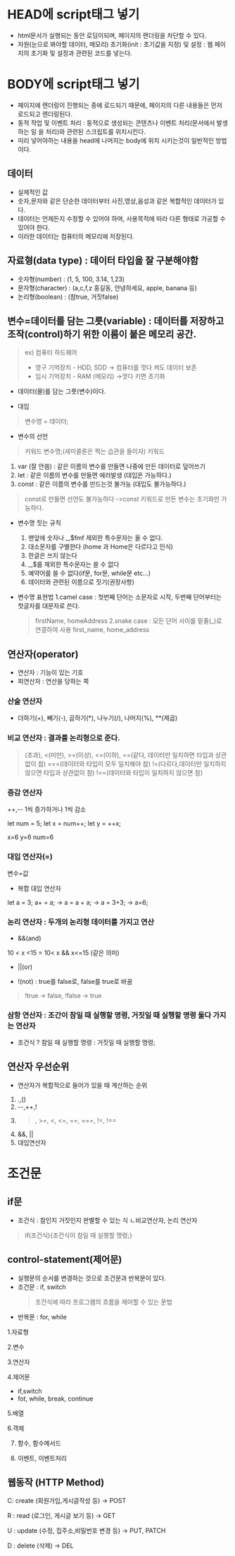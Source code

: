 # HEAD에 script태그 넣기
- html문서가 실행되는 동안 로딩이되며, 페이지의 랜더링을 차단할 수 있다.
- 자원(눈으로 봐야할 데이터, 메모리) 초기화(init : 초기값을 지정) 및 설정 : 웹 페이지의 초기화 및 설정과 관련된 코드를 넣는다.

# BODY에 script태그 넣기
- 페이지에 렌더링이 진행되는 중에 로드되기 때문에, 페이지의 다른 내용들은 먼저 로드되고 렌더링된다.
- 동적 작업 및 이벤트 처리 : 동적으로 생성되는 콘텐츠나 이벤트 처리(문서에서 발생하는 일 을 처리)와 관련된 스크립트를 위치시킨다.
- 미리 넣어야하는 내용을 head에 나머지는 body에 위치 시키는것이 일반적인 방법이다.

## 데이터
- 실제적인 값
- 숫자,문자와 같은 단순한 데이터부터 사진,영상,음성과 같은 복합적인 데이터가 있다.
- 데이터는 언제든지 수정할 수 있어야 하며, 사용목적에 따라 다른 형태로 가공할 수 있어야 한다.
- 이러한 데이터는 컴퓨터의 메모리에 저장된다.



## 자료형(data type) : 데이터 타입을 잘 구분해야함
- 숫자형(number) : (1, 5, 100, 3.14, 1,23)
- 문자형(character) : (a,c,f,z 홍길동, 안녕하세요, apple, banana 등)
- 논리형(boolean) : (참true, 거짓false)

## 변수=데이터를 담는 그릇(variable) : 데이터를 저장하고 조작(control)하기 위한 이름이 붙은 메모리 공간.
> ex) 컴퓨터 하드웨어
> - 영구 기억장치 - HDD, SDD -> 컴퓨터를 껏다 켜도 데이터 보존
> - 임시 기억장치 - RAM (메모리) ->껏다 키면 초기화

- 데이터(물)를 담는 그릇(변수)이다.

- 대입
> 변수명 = 데이터;

- 변수의 선언
> 키워드 변수명;(세미콜론은 찍는 습관을 들이자)
> 키워드
 1. var (잘 안씀) : 같은 이름의 변수를 만들면 나중에 만든 데이터로 덮어쓰기
 2. let : 같은 이름의 변수를 만들면 에러발생 (대입은 가능하다.)
 3. const : 같은 이름의 변수를 만드는것 불가능 (대입도 불가능하다.)
 > const로 만들면 선언도 불가능하다 ->const 키워드로 만든 변수는 초기화만 가능하다.

- 변수명 짓는 규칙
  1. 맨앞에 숫자나 _,$fmf 제외한 특수문자는 올 수 없다.
  2. 대소문자를 구별한다 (home 과 Home은 다르다고 인식)
  3. 한글은 쓰지 않는다
  4. _,$를 제외한 특수문자는 쓸 수 없다
  5. 예약어를 쓸 수 없다(if문, for문, while문 etc...)
  6. 데이터와 관련된 이름으로 짓기(권장사항)
 
- 변수명 표현법
  1.camel case : 첫번째 단어는 소문자로 시작, 두번째 단어부터는 첫글자를 대문자로 쓴다.
  > firstName, homeAddress
  2.snake case : 모든 단어 사이를 밑줄(_)로 연결하여 사용
  > first_name, home_address


## 연산자(operator)
- 연산자 : 기능이 있는 기호
- 피연산자 : 연산을 당하는 쪽

### 산술 연산자
- 더하기(+), 빼기(-), 곱하기(*), 나누기(/), 나머지(%), **(제곱)

### 비교 연산자 : 결과를 논리형으로 준다.

>(초과), <(미만), >=(이상), <=(이하),
> ==(같다, 데이터만 일치하면 타입과 상관없이 참)
> ===(데이터와 타입이 모두 일치해야 참)
> !=(다르다,데이터만 일치하지 않으면 타입과 상관없이 참)
> !==(데이터와 타입이 일치하지 않으면 참)

### 증감 연산자
++,-- 1씩 증가하거나 1씩 감소

let num = 5;
let x = num++;
let y = ++x;

x=6
y=6
num=6

### 대입 연산자(=)
변수=값

- 복합 대입 연산자

let a = 3;
a+ = a; -> a = a + a; -> a = 3+3; -> a=6;

### 논리 연산자 : 두개의 논리형 데이터를 가지고 연산

- &&(and)

10 < x <15 = 10< x && x<=15 (같은 의미)

- ||(or)

- !(not) : true를 false로, false를 true로 바꿈
> !true -> false, !false -> true

### 삼항 연산자 : 조간이 참일 때 실행할 명령, 거짓일 때 실행할 명령 둘다 가지는 연산자
- 조건식 ? 참일 때 실행할 명령 : 거짓일 때 실행할 명령;

## 연산자 우선순위
- 연산자가 복합적으로 들어가 있을 때 계산하는 순위

1. .,()
2. --,++,!
3. >, >=, <, <=, ==, ===, !=, !==
4. &&, ||
5. 대입연산자

# 조건문

## if문
- 조건식 : 참인지 거짓인지 판별할 수 있는 식
         ㄴ비교연산자, 논리 연산자
> if(조건식){조건식이 참일 때 실행할 명령;}
  

## control-statement(제어문)
- 실행문의 순서를 변경하는 것으로 조건문과 반복문이 있다.
- 조건문 : if, switch
  > 조건식에 따라 프로그램의 흐름을 제어할 수 있는 문법
- 반복문 : for, while

1.자료형

2.변수

3.연산자

4.제어문 
- if,switch
- fot, while, break, continue

5.배열
  
6.객체

7. 함수, 함수메서드

8. 이벤트, 이벤트처리

## 웹동작 (HTTP Method)

C: create (회원가입,게시글작성 등) -> POST

R : read (로그인, 게시글 보기 등) -> GET

U : update (수정, 집주소,비밀번호 변경 등) -> PUT, PATCH

D : delete (삭제) -> DEL
